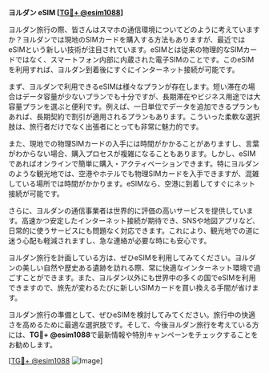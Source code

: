**ヨルダン eSIM [[TG💪+ @esim1088](https://t.me/s/esim1088)]**

ヨルダン旅行の際、皆さんはスマホの通信環境についてどのように考えていますか？ヨルダンでは現地のSIMカードを購入する方法もありますが、最近ではeSIMという新しい技術が注目されています。eSIMとは従来の物理的なSIMカードではなく、スマートフォン内部に内蔵された電子SIMのことです。このeSIMを利用すれば、ヨルダン到着後にすぐにインターネット接続が可能です。

まず、ヨルダンで利用できるeSIMは様々なプランが存在します。短い滞在の場合はデータ容量が少ないプランでも十分ですが、長期滞在やビジネス用途では大容量プランを選ぶと便利です。例えば、一日単位でデータを追加できるプランもあれば、長期契約で割引が適用されるプランもあります。こういった柔軟な選択肢は、旅行者だけでなく出張者にとっても非常に魅力的です。

また、現地での物理SIMカードの入手には時間がかかることがありますし、言葉がわからない場合、購入プロセスが複雑になることもあります。しかし、eSIMであればオンラインで簡単に購入・アクティベーションできます。特にヨルダンのような観光地では、空港やホテルでも物理SIMカードを入手できますが、混雑している場所では時間がかかります。eSIMなら、空港に到着してすぐにネット接続が可能です。

さらに、ヨルダンの通信事業者は世界的に評価の高いサービスを提供しています。高速かつ安定したインターネット接続が期待でき、SNSや地図アプリなど、日常的に使うサービスにも問題なく対応できます。これにより、観光地での道に迷う心配も軽減されますし、急な連絡が必要な時にも安心です。

ヨルダン旅行を計画している方は、ぜひeSIMを利用してみてください。ヨルダンの美しい自然や歴史ある遺跡を訪れる際、常に快適なインターネット環境で過ごすことができます。また、ヨルダン以外にも世界中の多くの国でeSIMを利用できますので、旅先が変わるたびに新しいSIMカードを買い換える手間が省けます。

ヨルダン旅行の準備として、ぜひeSIMを検討してみてください。旅行中の快適さを高めるために最適な選択肢です。そして、今後ヨルダン旅行を考えている方には、**TG💪+ @esim1088**で最新情報や特別キャンペーンをチェックすることをお勧めします。

[[TG💪+ @esim1088](https://t.me/s/esim1088) ![Image](https://i.postimg.cc/Y0z9fWf4/image.png)]